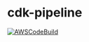 # cdk-pipeline

[![AWSCodeBuild](https://codebuild.us-west-2.amazonaws.com/badges?uuid=eyJlbmNyeXB0ZWREYXRhIjoiVzU0azBPdk1qVElwdEhNL1pFalJ6ckZPc1NNSlVqSVdrTTFzeEZRL3A5V0lkTlhvY2ZNREpEV1o5ZzRTbVZkSVVXNERpSFNkdjVCTzRNMysxMGN6YlJRPSIsIml2UGFyYW1ldGVyU3BlYyI6IkQ2dzZtVnprSy9jODlXLzMiLCJtYXRlcmlhbFNldFNlcmlhbCI6MX0%3D&branch=main)](https://us-west-2.codebuild.aws.amazon.com/project/eyJlbmNyeXB0ZWREYXRhIjoiSGlDdUhkOTJ5N2I0RkRmeFBENytHQkJpUjA2TlJXK3ZzMlYyNkRtWis1dURTY0tIMmRXTlNOQ2owdVlMcGQrc2lGUlV6dlFrRzkwTEgxWkxvQlp4dC91cC9JN0RYeDlzUVpvQnF6Q3VKQ2RIVE1hUW54S2I2S2UzS1VTSi9LYksxUDRuc25GbnAxVVUiLCJpdlBhcmFtZXRlclNwZWMiOiJORjZaODJQOG1WakVnbnVZIiwibWF0ZXJpYWxTZXRTZXJpYWwiOjF9)